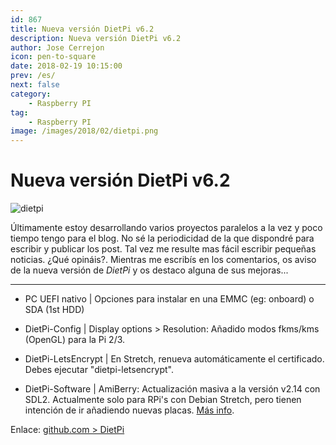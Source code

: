 ```yaml
---
id: 867
title: Nueva versión DietPi v6.2
description: Nueva versión DietPi v6.2
author: Jose Cerrejon
icon: pen-to-square
date: 2018-02-19 10:15:00
prev: /es/
next: false
category:
    - Raspberry PI
tag:
    - Raspberry PI
image: /images/2018/02/dietpi.png
---
```


# Nueva versión DietPi v6.2

![dietpi](/images/2018/02/dietpi.png)

Últimamente estoy desarrollando varios proyectos paralelos a la vez y poco tiempo tengo para el blog. No sé la periodicidad de la que dispondré para escribir y publicar los post. Tal vez me resulte mas fácil escribir pequeñas noticias. ¿Qué opináis?. Mientras me escribís en los comentarios, os aviso de la nueva versión de _DietPi_ y os destaco alguna de sus mejoras...

---

-   PC UEFI nativo | Opciones para instalar en una EMMC (eg: onboard) o SDA (1st HDD)

-   DietPi-Config | Display options > Resolution: Añadido modos fkms/kms (OpenGL) para la Pi 2/3.

-   DietPi-LetsEncrypt | En Stretch, renueva automáticamente el certificado. Debes ejecutar "dietpi-letsencrypt".

-   DietPi-Software | AmiBerry: Actualización masiva a la versión v2.14 con SDL2. Actualmente solo para RPi's con Debian Stretch, pero tienen intención de ir añadiendo nuevas placas. [Más info](https://dietpi.com/phpbb/viewtopic.php?f=8&t=5&p=64#p64).

Enlace: [github.com > DietPi](https://github.com/Fourdee/DietPi/pull/1532#issue-169843265)
